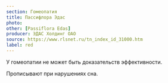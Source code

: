 ```yaml
---
section: Гомеопатия
title: Пассифлора Эдас
photo: 
other: [Passiflora Edas]
producer: ЭДАС Холдинг ОАО
source: https://www.rlsnet.ru/tn_index_id_31000.htm
label: red
---
```


У гомеопатии не может быть доказательств эффективности.

Прописывают при нарушениях сна.
